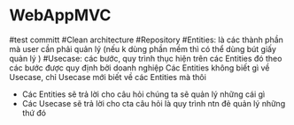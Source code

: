 # WebAppMVC
#test committ
#Clean architecture
#Repository 
#Entities: là các thành phần mà user cần phải quản lý (nếu k dùng phần mềm thì có thể dùng bút giấy quản lý )
#Usecase: các bước, quy trình thục hiện trên các Entities đó theo các bước được quy định bởi doanh nghiệp
Các Entities không biết gì về Usecase, chỉ Usecase mới biết về các Entities mà thôi
- Các Entities sẽ trả lời cho câu hỏi chúng ta sẽ quản lý những cái gì
- Các Usecase sẽ trả lời cho cta câu hỏi là quy trình ntn đẻ quản lý những thứ đó